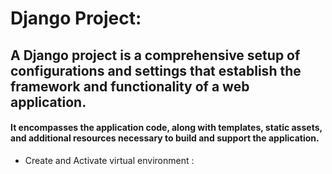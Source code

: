 # Django Project:
## A Django project is a comprehensive setup of configurations and settings that establish the framework and functionality of a web application. 

#### It encompasses the application code, along with templates, static assets, and additional resources necessary to build and support the application. 

* Create and Activate virtual environment :
